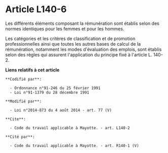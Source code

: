 # Article L140-6

Les différents éléments composant la rémunération sont établis selon des normes identiques pour les femmes et pour les
hommes. 

Les catégories et les critères de classification et de promotion professionnelles ainsi que toutes les autres bases de calcul
de la rémunération, notamment les modes d'évaluation des emplois, sont établis selon des règles qui assurent l'application du
principe fixé à l'article L. 140-2.

**Liens relatifs à cet article**

	**Codifié par**:

	  - Ordonnance n°91-246 du 25 février 1991
	  - Loi n°91-1379 du 28 décembre 1991

	**Modifié par**:

	  - Loi n°2014-873 du 4 août 2014 - art. 77 (V)

	**Cite**:

	  - Code du travail applicable à Mayotte. - art. L140-2

	**Cité par**:

	  - Code du travail applicable à Mayotte. - art. R140-1 (V)
